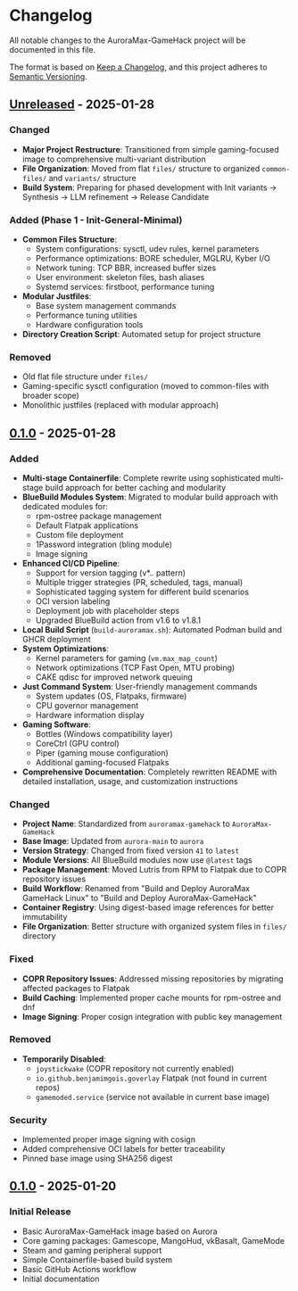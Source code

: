 # Changelog

All notable changes to the AuroraMax-GameHack project will be documented in this file.

The format is based on [Keep a Changelog](https://keepachangelog.com/en/1.0.0/),
and this project adheres to [Semantic Versioning](https://semver.org/spec/v2.0.0.html).

## [Unreleased] - 2025-01-28

### Changed
- **Major Project Restructure**: Transitioned from simple gaming-focused image to comprehensive multi-variant distribution
- **File Organization**: Moved from flat `files/` structure to organized `common-files/` and `variants/` structure
- **Build System**: Preparing for phased development with Init variants → Synthesis → LLM refinement → Release Candidate

### Added (Phase 1 - Init-General-Minimal)
- **Common Files Structure**:
  - System configurations: sysctl, udev rules, kernel parameters
  - Performance optimizations: BORE scheduler, MGLRU, Kyber I/O
  - Network tuning: TCP BBR, increased buffer sizes
  - User environment: skeleton files, bash aliases
  - Systemd services: firstboot, performance tuning
- **Modular Justfiles**:
  - Base system management commands
  - Performance tuning utilities
  - Hardware configuration tools
- **Directory Creation Script**: Automated setup for project structure

### Removed
- Old flat file structure under `files/`
- Gaming-specific sysctl configuration (moved to common-files with broader scope)
- Monolithic justfiles (replaced with modular approach)

## [0.1.0] - 2025-01-28

### Added
- **Multi-stage Containerfile**: Complete rewrite using sophisticated multi-stage build approach for better caching and modularity
- **BlueBuild Modules System**: Migrated to modular build approach with dedicated modules for:
  - rpm-ostree package management
  - Default Flatpak applications
  - Custom file deployment
  - 1Password integration (bling module)
  - Image signing
- **Enhanced CI/CD Pipeline**: 
  - Support for version tagging (v*.*.* pattern)
  - Multiple trigger strategies (PR, scheduled, tags, manual)
  - Sophisticated tagging system for different build scenarios
  - OCI version labeling
  - Deployment job with placeholder steps
  - Upgraded BlueBuild action from v1.6 to v1.8.1
- **Local Build Script** (`build-auroramax.sh`): Automated Podman build and GHCR deployment
- **System Optimizations**:
  - Kernel parameters for gaming (`vm.max_map_count`)
  - Network optimizations (TCP Fast Open, MTU probing)
  - CAKE qdisc for improved network queuing
- **Just Command System**: User-friendly management commands
  - System updates (OS, Flatpaks, firmware)
  - CPU governor management
  - Hardware information display
- **Gaming Software**:
  - Bottles (Windows compatibility layer)
  - CoreCtrl (GPU control)
  - Piper (gaming mouse configuration)
  - Additional gaming-focused Flatpaks
- **Comprehensive Documentation**: Completely rewritten README with detailed installation, usage, and customization instructions

### Changed
- **Project Name**: Standardized from `auroramax-gamehack` to `AuroraMax-GameHack`
- **Base Image**: Updated from `aurora-main` to `aurora`
- **Version Strategy**: Changed from fixed version `41` to `latest`
- **Module Versions**: All BlueBuild modules now use `@latest` tags
- **Package Management**: Moved Lutris from RPM to Flatpak due to COPR repository issues
- **Build Workflow**: Renamed from "Build and Deploy AuroraMax GameHack Linux" to "Build and Deploy AuroraMax-GameHack"
- **Container Registry**: Using digest-based image references for better immutability
- **File Organization**: Better structure with organized system files in `files/` directory

### Fixed
- **COPR Repository Issues**: Addressed missing repositories by migrating affected packages to Flatpak
- **Build Caching**: Implemented proper cache mounts for rpm-ostree and dnf
- **Image Signing**: Proper cosign integration with public key management

### Removed
- **Temporarily Disabled**:
  - `joystickwake` (COPR repository not currently enabled)
  - `io.github.benjamimgois.goverlay` Flatpak (not found in current repos)
  - `gamemoded.service` (service not available in current base image)

### Security
- Implemented proper image signing with cosign
- Added comprehensive OCI labels for better traceability
- Pinned base image using SHA256 digest

## [0.1.0] - 2025-01-20

### Initial Release
- Basic AuroraMax-GameHack image based on Aurora
- Core gaming packages: Gamescope, MangoHud, vkBasalt, GameMode
- Steam and gaming peripheral support
- Simple Containerfile-based build system
- Basic GitHub Actions workflow
- Initial documentation

[Unreleased]: https://github.com/YOUR_GITHUB_USERNAME/AuroraMax-GameHack/compare/v0.1.0...HEAD
[0.1.0]: https://github.com/YOUR_GITHUB_USERNAME/AuroraMax-GameHack/releases/tag/v0.1.0